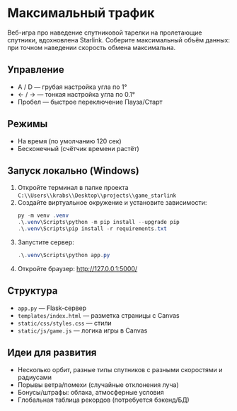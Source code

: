 # Максимальный трафик

Веб-игра про наведение спутниковой тарелки на пролетающие спутники, вдохновлена Starlink. 
Соберите максимальный объём данных: при точном наведении скорость обмена максимальна.

## Управление
- A / D — грубая настройка угла по 1°
- ← / → — тонкая настройка угла по 0.1°
- Пробел — быстрое переключение Пауза/Старт

## Режимы
- На время (по умолчанию 120 сек)
- Бесконечный (счётчик времени растёт)

## Запуск локально (Windows)
1. Откройте терминал в папке проекта `C:\\Users\\krabs\\Desktop\\projects\\game_starlink`
2. Создайте виртуальное окружение и установите зависимости:
   ```powershell
   py -m venv .venv
   .\.venv\Scripts\python -m pip install --upgrade pip
   .\.venv\Scripts\pip install -r requirements.txt
   ```
3. Запустите сервер:
   ```powershell
   .\.venv\Scripts\python app.py
   ```
4. Откройте браузер: http://127.0.0.1:5000/

## Структура
- `app.py` — Flask-сервер
- `templates/index.html` — разметка страницы с Canvas
- `static/css/styles.css` — стили
- `static/js/game.js` — логика игры в Canvas

## Идеи для развития
- Несколько орбит, разные типы спутников с разными скоростями и радиусами
- Порывы ветра/помехи (случайные отклонения луча)
- Бонусы/штрафы: облака, атмосферные условия
- Глобальная таблица рекордов (потребуется бэкенд/БД)
